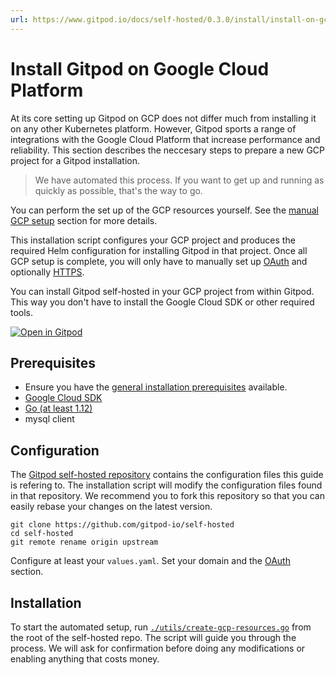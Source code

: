 ```yaml
---
url: https://www.gitpod.io/docs/self-hosted/0.3.0/install/install-on-gcp-script/
---
```


# Install Gitpod on Google Cloud Platform

At its core setting up Gitpod on GCP does not differ much from installing it on any other Kubernetes platform.
However, Gitpod sports a range of integrations with the Google Cloud Platform that increase performance and reliability.
This section describes the neccesary steps to prepare a new GCP project for a Gitpod installation.

  > We have automated this process. If you want to get up and running as quickly as possible, that's the way to go.

You can perform the set up of the GCP resources yourself. See the [manual GCP setup](../install-on-gcp-manual/) section for more details.

This installation script configures your GCP project and produces the required Helm configuration for installing Gitpod in that project.
Once all GCP setup is complete, you will only have to manually set up [OAuth](../oauth/) and optionally [HTTPS](../https-certs/).

You can install Gitpod self-hosted in your GCP project from within Gitpod. This way you don't have to install the Google Cloud SDK or other required tools.

[![Open in Gitpod](https://gitpod.io/button/open-in-gitpod.svg)](https://gitpod.io/#https://github.com/gitpod-io/self-hosted)

## Prerequisites
- Ensure you have the [general installation prerequisites](../prepare-installation/) available.
- [Google Cloud SDK](https://cloud.google.com/sdk/install)
- [Go (at least 1.12)](https://golang.org/doc/install)
- mysql client

## Configuration

The [Gitpod self-hosted repository](https://github.com/gitpod-io/self-hosted) contains the configuration files this guide is refering to.
The installation script will modify the configuration files found in that repository.
We recommend you to fork this repository so that you can easily rebase your changes on the latest version.

```
git clone https://github.com/gitpod-io/self-hosted
cd self-hosted
git remote rename origin upstream
```

Configure at least your `values.yaml`. Set your domain and the [OAuth](../oauth/) section.

## Installation
To start the automated setup, run [`./utils/create-gcp-resources.go`](https://github.com/gitpod-io/self-hosted/blob/master/utils/create-gcp-resources.go) from the root of the self-hosted repo.
The script will guide you through the process. We will ask for confirmation before doing any modifications or enabling anything that costs money.

